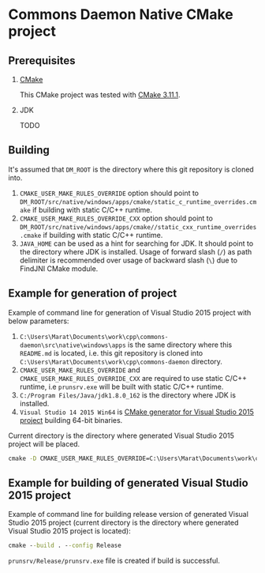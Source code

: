 # Commons Daemon Native CMake project

## Prerequisites

1. [CMake](https://cmake.org/)

    This CMake project was tested with [CMake 3.11.1](https://cmake.org/files/v3.11/cmake-3.11.1-win64-x64.zip).
    
1. JDK

    TODO

## Building

It's assumed that `DM_ROOT` is the directory where this git repository is cloned into.

1. `CMAKE_USER_MAKE_RULES_OVERRIDE` option should point to `DM_ROOT/src/native/windows/apps/cmake/static_c_runtime_overrides.cmake` if building with static C/C++ runtime.
1. `CMAKE_USER_MAKE_RULES_OVERRIDE_CXX` option should point to `DM_ROOT/src/native/windows/apps/cmake//static_cxx_runtime_overrides.cmake` if building with static C/C++ runtime.
1. `JAVA_HOME` can be used as a hint for searching for JDK. It should point to the directory where JDK is installed. Usage of forward slash (`/`) as path delimiter is recommended over usage of backward slash (`\`) due to FindJNI CMake module.  

## Example for generation of project

Example of command line for generation of Visual Studio 2015 project with below parameters:

1. `C:\Users\Marat\Documents\work\cpp\commons-daemon\src\native\windows\apps` is the same directory where this `README.md` is located, i.e. this git repository is cloned into `C:\Users\Marat\Documents\work\cpp\commons-daemon` directory. 
1. `CMAKE_USER_MAKE_RULES_OVERRIDE` and `CMAKE_USER_MAKE_RULES_OVERRIDE_CXX` are required to use static C/C++ runtime, i.e `prunsrv.exe` will be built with static C/C++ runtime.
1. `C:/Program Files/Java/jdk1.8.0_162` is the directory where JDK is installed. 
1. `Visual Studio 14 2015 Win64` is [CMake generator for Visual Studio 2015 project](https://cmake.org/cmake/help/v3.1/generator/Visual%20Studio%2014%202015.html) building 64-bit binaries.

Current directory is the directory where generated Visual Studio 2015 project will be placed. 

```cmd
cmake -D CMAKE_USER_MAKE_RULES_OVERRIDE=C:\Users\Marat\Documents\work\cpp\commons-daemon\src\native\windows\apps\cmake\static_c_runtime_overrides.cmake -D CMAKE_USER_MAKE_RULES_OVERRIDE_CXX=C:\Users\Marat\Documents\work\cpp\commons-daemon\src\native\windows\apps\cmake\static_cxx_runtime_overrides.cmake -D JAVA_HOME="C:/Program Files/Java/jdk1.8.0_162" -G "Visual Studio 14 2015 Win64" C:\Users\Marat\Documents\work\cpp\commons-daemon\src\native\windows\apps
```

## Example for building of generated Visual Studio 2015 project

Example of command line for building release version of generated Visual Studio 2015 project (current directory is the directory where generated Visual Studio 2015 project is located):

```cmd
cmake --build . --config Release
```
 
`prunsrv/Release/prunsrv.exe` file is created if build is successful.